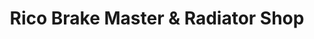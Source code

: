 ---
title: "Rico Brake Master & Radiator Shop"
url: /taytay/rico-brake-master-und-radiator-shop/
shop: Autowerkstatt
---